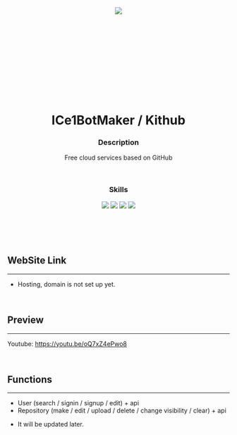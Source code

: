<div align="center">
  <div style="width: 100%; height: 200px; overflow: hidden;">
      <image src="https://ifh.cc/g/N9y4HY.webp">
  </div>
  <h1>ICe1BotMaker / Kithub</h1>
  <h3><b>Description</b></h3>
  
  <p>Free cloud services based on GitHub</p><br>
  <h3><b>Skills</b></h3>
  <image src="https://img.shields.io/badge/php-%23777BB4.svg?style=for-the-badge&logo=php&logoColor=white">
  <image src="https://img.shields.io/badge/mysql-%2300f.svg?style=for-the-badge&logo=mysql&logoColor=white">
  <image src="https://img.shields.io/badge/css3-%231572B6.svg?style=for-the-badge&logo=css3&logoColor=white">
  <image src="https://img.shields.io/badge/javascript-%23323330.svg?style=for-the-badge&logo=javascript&logoColor=%23F7DF1E">
  <br>
  <h1></h1>
</div>
<br><br>
    
## WebSite Link
--------------
+ Hosting, domain is not set up yet.

<br>

## Preview
--------------
Youtube:
<a href="https://youtu.be/oQ7xZ4ePwo8">https://youtu.be/oQ7xZ4ePwo8</a>
<br>

<br>
       
## Functions
--------------
+ User (search / signin / signup / edit) + api
+ Repository (make / edit / upload / delete / change visibility / clear) + api
- It will be updated later.
